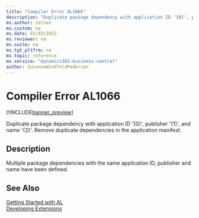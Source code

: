 ```yaml
---
title: "Compiler Error AL1066"
description: "Duplicate package dependency with application ID '{0}', publisher '{1}', and name '{2}'."
ms.author: solsen
ms.custom: na
ms.date: 03/03/2022
ms.reviewer: na
ms.suite: na
ms.tgt_pltfrm: na
ms.topic: reference
ms.service: "dynamics365-business-central"
author: SusanneWindfeldPedersen
---
```

[//]: # (START>DO_NOT_EDIT)
[//]: # (IMPORTANT:Do not edit any of the content between here and the END>DO_NOT_EDIT.)
[//]: # (Any modifications should be made in the .xml files in the ModernDev repo.)
# Compiler Error AL1066

[!INCLUDE[banner_preview](../includes/banner_preview.md)]

Duplicate package dependency with application ID '{0}', publisher '{1}', and name '{2}'. Remove duplicate dependencies in the application manifest.

## Description
Multiple package dependencies with the same application ID, publisher and name have been defined.  

[//]: # (IMPORTANT: END>DO_NOT_EDIT)
## See Also  
[Getting Started with AL](../devenv-get-started.md)  
[Developing Extensions](../devenv-dev-overview.md)  